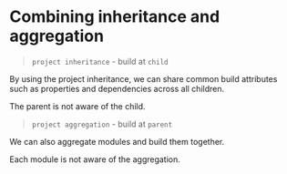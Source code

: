 # Combining inheritance and aggregation

> `project inheritance` - build at `child`

By using the project inheritance, we can share common build attributes such as properties and dependencies across all children.

The parent is not aware of the child.

> `project aggregation` - build at `parent`

We can also aggregate modules and build them together.

Each module is not aware of the aggregation.
